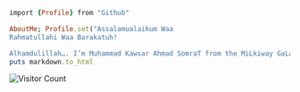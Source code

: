 ```ruby
import {Profile} from "Github"

AboutMe; Profile.set("Assalamualaikum Waa 
Rahmatullahi Waa Barakatuh!

Alhamdulillah…. I’m Muhammad Kawsar Ahmad SomraT from the MiLkiway GaLaxy! 😂 I Love to do Something Exceptional Creativity with Programming in my Leisure time. My passion is to serve the humanity……. 👍👍👍 !")
puts markdown.to_html
```

![Visitor Count](https://profile-counter.glitch.me/mkasomrat/count.svg)
